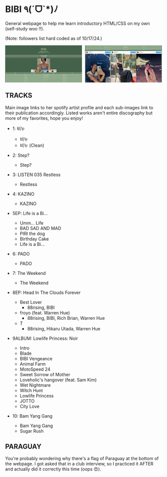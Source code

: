 # BIBI ٩(ˊᗜˋ*)ﾉ
General webpage to help me learn introductory HTML/CSS on my own (self-study woo !!).

(Note: followers list hard coded as of 10/17/24.)

<div style="display: flex; justify-content: space-between;">
  <img src="publication/sample1.png" alt="initial" width="49%" style="margin-right: 10px;" />
  <img src="publication/sample2.png" alt="socials" width="49%" />
</div>

## TRACKS
Main image links to her spotify artist profile and each sub-images link to their publication accordingly. Listed works aren't entire discography but more of my favorites, hope you enjoy!

- 1: 비누
  - 비누
  - 비누 (Clean)

- 2: Step?
  - Step?

- 3: LISTEN 035 Restless
  - Restless

- 4: KAZINO
  - KAZINO
 
- 5EP: Life is a Bi... 
  - Umm... Life
  - BAD SAD AND MAD
  - PIRI the dog
  - Birthday Cake
  - Life is a Bi...

- 6: PADO
  - PADO
 
- 7: The Weekend
  - The Weekend

- 8EP: Head In The Clouds Forever
  - Best Lover
    - 88rising, BIBI
  - froyo (feat. Warren Hue)
    - 88rising, BIBI, Rich Brian, Warren Hue 
  - T
    - 88rising, Hikaru Utada, Warren Hue

- 9ALBUM: Lowlife Princess: Noir
  - Intro
  - Blade
  - BIBI Vengeance
  - Animal Farm
  - MotoSpeed 24
  - Sweet Sorrow of Mother
  - Loveholic's hangover (feat. Sam Kim)
  - Wet Nightmare
  - Witch Hunt
  - Lowlife Princess
  - JOTTO
  - City Love

- 10: Bam Yang Gang
  - Bam Yang Gang
  - Sugar Rush

## PARAGUAY
You're probably wondering why there's a flag of Paraguay at the bottom of the webpage. I got asked that in a club interview, so I practiced it AFTER and actually did it correctly this time (oops 😍).
